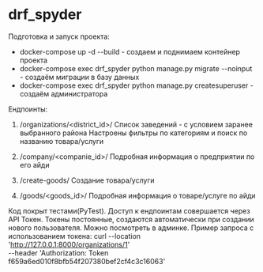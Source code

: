 # drf_spyder

Подготовка и запуск проекта: 
- docker-compose up -d --build  - создаем и поднимаем контейнер проекта
- docker-compose exec drf_spyder python manage.py migrate --noinput  - создаём миграции в базу данных
- docker-compose exec drf_spyder python manage.py createsuperuser - создаём администратора

Ендпоинты:
1. /organizations/<district_id>/
  Список заведений - с условием заранее выбранного района
  Настроены фильтры по категориям и поиск по названию товара/услуги

3. /company/<companie_id>/
   Подробная информация о предприятии по его айди

4. /create-goods/
   Создание товара/услуги

5. /goods/<goods_id>/
   Подробная информация о товаре/услуге по айди

Код покрыт тестами(PyTest). Доступ к ендпоинтам совершается через API Токен. Токены постоянные, создаются автоматически при создании нового пользователя. Можно посмотреть в админке.
Пример запроса с использованием токена:
curl --location 'http://127.0.0.1:8000/organizations/1' \
--header 'Authorization: Token f659a6ed010f8bfb54f207380bef2cf4c3c16063'
